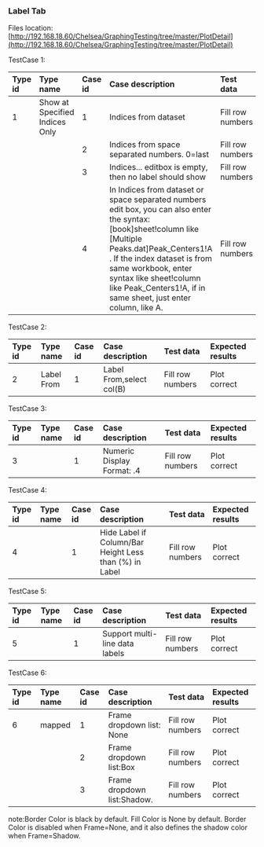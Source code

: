 ### Label Tab

Files location:[http://192.168.18.60/Chelsea/GraphingTesting/tree/master/PlotDetail](http://192.168.18.60/Chelsea/GraphingTesting/tree/master/PlotDetail)

TestCase 1:

| Type id | Type name | Case id | Case description | Test data | Expected results |
| :--- | :--- | :--- | :--- | :--- | :--- |
| 1 | Show at Specified Indices Only | 1 | Indices from dataset | Fill row numbers | Plot correct |
|  |  | 2 | Indices from space separated numbers. 0=last | Fill row numbers | Plot correct |
|  |  | 3 | Indices... editbox is empty, then no label should show | Fill row numbers | Plot correct |
|  |  | 4 | In Indices from dataset or space separated numbers edit box, you can also enter the syntax: \[book\]sheet!column like \[Multiple Peaks.dat\]Peak\_Centers1!A . If the index dataset is from same workbook, enter syntax like sheet!column like Peak\_Centers1!A, if in same sheet, just enter column, like A. | Fill row numbers | Plot correct |

TestCase 2:

| Type id | Type name | Case id | Case description | Test data | Expected results |
| :--- | :--- | :--- | :--- | :--- | :--- |
| 2 | Label From | 1 | Label From,select col\(B\) | Fill row numbers | Plot correct |

TestCase 3:

| Type id | Type name | Case id | Case description | Test data | Expected results |
| :--- | :--- | :--- | :--- | :--- | :--- |
| 3 |  | 1 | Numeric Display Format: .4 | Fill row numbers | Plot correct |

TestCase 4:

| Type id | Type name | Case id | Case description | Test data | Expected results |
| :--- | :--- | :--- | :--- | :--- | :--- |
| 4 |  | 1 | Hide Label if Column/Bar Height Less than \(%\) in Label | Fill row numbers | Plot correct |

TestCase 5:

| Type id | Type name | Case id | Case description | Test data | Expected results |
| :--- | :--- | :--- | :--- | :--- | :--- |
| 5 |  | 1 | Support multi-line data labels | Fill row numbers | Plot correct |

TestCase 6:

| Type id | Type name | Case id | Case description | Test data | Expected results |
| :--- | :--- | :--- | :--- | :--- | :--- |
| 6 | mapped | 1 | Frame dropdown list: None | Fill row numbers | Plot correct |
|  |  | 2 | Frame dropdown list:Box | Fill row numbers | Plot correct |
|  |  | 3 | Frame dropdown list:Shadow. | Fill row numbers | Plot correct |

note:Border Color is black by default. Fill Color is None by default. Border Color is disabled when Frame=None, and it also defines the shadow color when Frame=Shadow.

